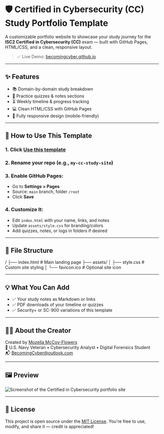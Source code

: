 # 🛡️ Certified in Cybersecurity (CC) Study Portfolio Template

A customizable portfolio website to showcase your study journey for the **ISC2 Certified in Cybersecurity (CC)** exam — built with GitHub Pages, HTML/CSS, and a clean, responsive layout.

> ✅ Live Demo: [becomingcyber.github.io](https://becomingcyber.github.io)

---

## ✨ Features

- 📚 Domain-by-domain study breakdown
- 📝 Practice quizzes & notes sections
- ⏳ Weekly timeline & progress tracking
- 💻 Clean HTML/CSS with GitHub Pages
- 📱 Fully responsive design (mobile-friendly)

---

## 🚀 How to Use This Template

### 1. Click [**Use this template**](https://github.com/BecomingCyber/BecomingCyber.github.io/generate)

### 2. Rename your repo (e.g., `my-cc-study-site`)

### 3. Enable GitHub Pages:
- Go to **Settings > Pages**
- Source: `main` branch, folder `/root`
- Click **Save**

### 4. Customize It:
- Edit `index.html` with your name, links, and notes
- Update `assets/style.css` for branding/colors
- Add quizzes, notes, or logs in folders if desired

---

## 📁 File Structure
/
├── index.html # Main landing page
├── assets/
│ ├── style.css # Custom site styling
│ └── favicon.ico # Optional site icon


---

## 💡 What You Can Add

- ✅ Your study notes as Markdown or links
- ✅ PDF downloads of your timeline or quizzes
- ✅ Security+ or SC-900 variations of this template

---

## 🙋‍♀️ About the Creator

Created by [Mozella McCoy-Flowers](https://github.com/BecomingCyber)  
🧠 U.S. Navy Veteran • Cybersecurity Analyst • Digital Forensics Student  
📬 [BecomingCyber@outlook.com](mailto:becomingcyber@outlook.com)

---

## 🖼️ Preview

![Screenshot of the Certified in Cybersecurity portfolio site](screenshot.png)

---

## 📄 License

This project is open source under the [MIT License](LICENSE). You're free to use, modify, and share it — credit is appreciated!


